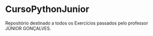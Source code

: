 # CursoPythonJunior
Repositório destinado  a todos os Exercícios passados pelo professor JÚNIOR GONÇALVES.
